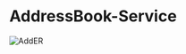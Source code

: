 # AddressBook-Service
![AddER](https://user-images.githubusercontent.com/104050164/185192970-177792b8-96c9-444d-9b88-262159f2421b.jpg)
